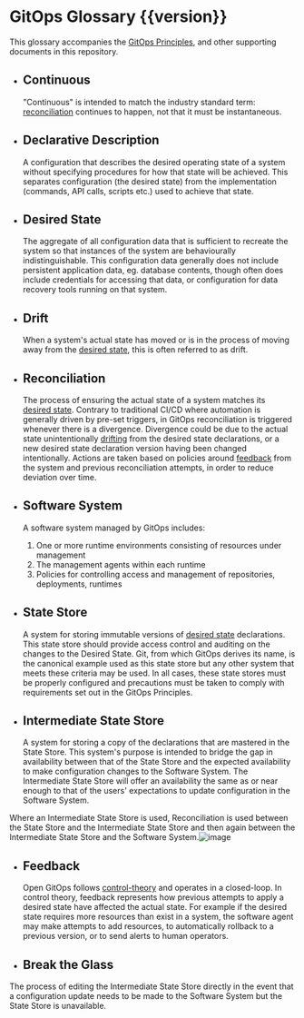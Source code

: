 # GitOps Glossary {{version}}

This glossary accompanies the [GitOps Principles](./PRINCIPLES.md), and other supporting documents in this repository.

- ## Continuous

    "Continuous" is intended to match the industry standard term: [reconciliation](#reconciliation) continues to happen, not that it must be instantaneous.

- ## Declarative Description

    A configuration that describes the desired operating state of a system without specifying procedures for how that state will be achieved. This separates configuration (the desired state) from the implementation (commands, API calls, scripts etc.) used to achieve that state.

- ## Desired State

    The aggregate of all configuration data that is sufficient to recreate the system so that instances of the system are behaviourally indistinguishable.
    This configuration data generally does not include persistent application data, eg. database contents, though often does include credentials for accessing that data, or configuration for data recovery tools running on that system.

- ## Drift

    When a system's actual state has moved or is in the process of moving away from the [desired state](#desired-state), this is often referred to as drift.

- ## Reconciliation

    The process of ensuring the actual state of a system matches its [desired state](#desired-state).
    Contrary to traditional CI/CD where automation is generally driven by pre-set triggers, in GitOps reconciliation is triggered whenever there is a divergence. Divergence could be due to the actual state unintentionally [drifting](#drift) from the desired state declarations, or a new desired state declaration version having been changed intentionally.
    Actions are taken based on policies around [feedback](./GLOSSARY.md#feedback) from the system and previous reconciliation attempts, in order to reduce deviation over time.

- ## Software System

    A software system managed by GitOps includes:

    1. One or more runtime environments consisting of resources under management
    1. The management agents within each runtime
    1. Policies for controlling access and management of repositories, deployments, runtimes

- ## State Store

    A system for storing immutable versions of [desired state](#desired-state) declarations.
    This state store should provide access control and auditing on the changes to the Desired State.
    Git, from which GitOps derives its name, is the canonical example used as this state store but any other system that meets these criteria may be used.
    In all cases, these state stores must be properly configured and precautions must be taken to comply with requirements set out in the GitOps Principles.

- ## Intermediate State Store
    A system for storing a copy of the declarations that are mastered in the State Store. This system's purpose is intended to bridge the gap in availability between that of the State Store and the expected availability to make configuration changes to the Software System. The Intermediate State Store will offer an availability the same as or near enough to that of the users' expectations to update configuration in the Software System.

Where an Intermediate State Store is used, Reconciliation is used between the State Store and the Intermediate State Store and then again between the Intermediate State Store and the Software System.![image](https://user-images.githubusercontent.com/7180729/137037872-934eba46-31a5-4509-a6cd-78aaf5bcbc63.png)

- ## Feedback

    Open GitOps follows [control-theory](https://en.wikipedia.org/wiki/Control_theory) and operates in a closed-loop. In control theory, feedback represents how previous attempts to apply a desired state have affected the actual state. For example if the desired state requires more resources than exist in a system, the software agent may make attempts to add resources, to automatically rollback to a previous version, or to send alerts to human operators.

- ## Break the Glass
The process of editing the Intermediate State Store directly in the event that a configuration update needs to be made to the Software System but the State Store is unavailable.
